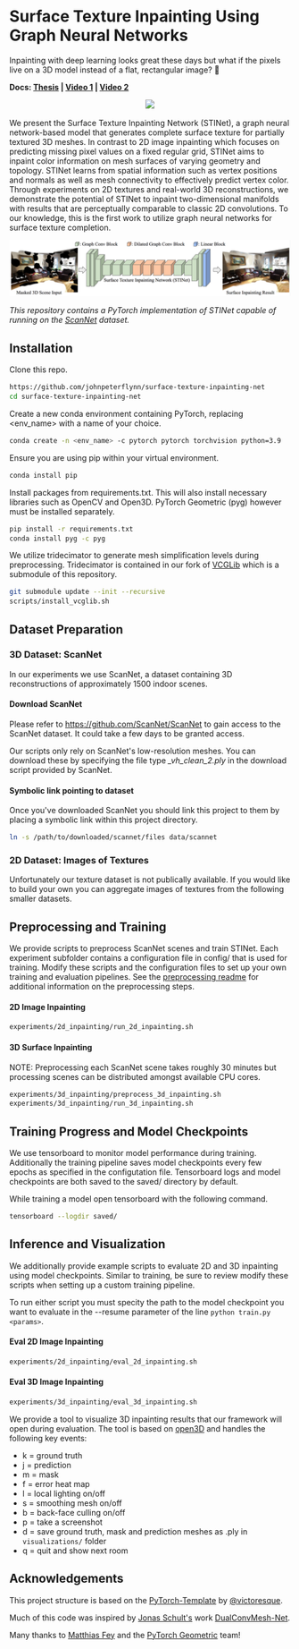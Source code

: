 # Surface Texture Inpainting Using Graph Neural Networks
Inpainting with deep learning looks great these days but what if the pixels live on a 3D model instead of a flat, rectangular image? :thinking:

**Docs: [Thesis](docs/flynn_thesis_final.pdf) | [Video 1](https://youtu.be/xjIRtMGdiQU) | [Video 2](https://youtu.be/BTlt3wAWSb0)**


<p align="center">
<img src='docs/images/output640_lan.gif'>
</p>

We present the Surface Texture Inpainting Network (STINet), a graph neural network-based model that generates complete surface texture for partially textured 3D meshes. In contrast to 2D image inpainting which focuses on predicting missing pixel values on a fixed regular grid, STINet aims to inpaint color information on mesh surfaces of varying geometry and topology. STINet learns from spatial information such as vertex positions and normals as well as mesh connectivity to effectively predict vertex color. Through experiments on 2D textures and real-world 3D reconstructions, we demonstrate the potential of STINet to inpaint two-dimensional manifolds with results that are perceptually comparable to classic 2D convolutions. To our knowledge, this is the first work to utilize graph neural networks for surface texture completion.

<p align="center">
<img src='docs/images/networksmall.png'>
</p>

_This repository contains a PyTorch implementation of STINet capable of running on the [ScanNet](https://github.com/ScanNet/ScanNet) dataset._

## Installation

Clone this repo.
```bash
https://github.com/johnpeterflynn/surface-texture-inpainting-net
cd surface-texture-inpainting-net
```

Create a new conda environment containing PyTorch, replacing <env_name> with a name of your choice. 
```bash
conda create -n <env_name> -c pytorch pytorch torchvision python=3.9
```

Ensure you are using pip within your virtual environment.
```bash
conda install pip
```

Install packages from requirements.txt. This will also install necessary libraries such as OpenCV and Open3D. PyTorch Geometric (pyg) however must be installed separately. 

```bash
pip install -r requirements.txt
conda install pyg -c pyg
```

We utilize tridecimator to generate mesh simplification levels during preprocessing. Tridecimator is contained in our fork of [VCGLib](https://github.com/cnr-isti-vclab/vcglib) which is a submodule of this repository.


```bash
git submodule update --init --recursive
scripts/install_vcglib.sh
```

## Dataset Preparation

### 3D Dataset: ScanNet

In our experiments we use ScanNet, a dataset containing 3D reconstructions of approximately 1500 indoor scenes.

#### Download ScanNet

Please refer to https://github.com/ScanNet/ScanNet to gain access to the ScanNet dataset. It could take a few days to be granted access.

Our scripts only rely on ScanNet's low-resolution meshes. You can download these by specifying the file type _\_vh_clean_2.ply_ in the download script provided by ScanNet.

#### Symbolic link pointing to dataset

Once you've downloaded ScanNet you should link this project to them by placing a symbolic link within this project directory.

```bash
ln -s /path/to/downloaded/scannet/files data/scannet
```

### 2D Dataset: Images of Textures

Unfortunately our texture dataset is not publically available. If you would like to build your own you can aggregate images of textures from the following smaller datasets.

## Preprocessing and Training

We provide scripts to preprocess ScanNet scenes and train STINet. Each experiment subfolder contains a configuration file in config/ that is used for training. Modify these scripts and the configuration files to set up your own training and evaluation pipelines. See the [preprocessing readme](preprocessing/README.md) for additional information on the preprocessing steps.

#### 2D Image Inpainting

```bash
experiments/2d_inpainting/run_2d_inpainting.sh
```

#### 3D Surface Inpainting

NOTE: Preprocessing each ScanNet scene takes roughly 30 minutes but processing scenes can be distributed amongst available CPU cores.

```bash
experiments/3d_inpainting/preprocess_3d_inpainting.sh
experiments/3d_inpainting/run_3d_inpainting.sh
```

## Training Progress and Model Checkpoints

We use tensorboard to monitor model performance during training. Additionally the training pipeline saves model checkpoints every few epochs as specified in the configutation file. Tensorboard logs and model checkpoints are both saved to the saved/ directory by default.

While training a model open tensorboard with the following command.
```bash
tensorboard --logdir saved/
```

## Inference and Visualization

We additionally provide example scripts to evaluate 2D and 3D inpainting using model checkpoints. Similar to training, be sure to review modify these scripts when setting up a custom training pipeline.

To run either script you must specity the path to the model checkpoint you want to evaluate in the --resume parameter of the line `python train.py <params>`.

#### Eval 2D Image Inpainting

```bash
experiments/2d_inpainting/eval_2d_inpainting.sh
```

#### Eval 3D Image Inpainting

```bash
experiments/3d_inpainting/eval_3d_inpainting.sh
```

We provide a tool to visualize 3D inpainting results that our framework will open during evaluation. The tool is based on [open3D](http://www.open3d.org/) and handles the following key events:
* k = ground truth
* j = prediction
* m = mask
* f = error heat map
* l = local lighting on/off
* s = smoothing mesh on/off
* b = back-face culling on/off
* p = take a screenshot
* d = save ground truth, mask and prediction meshes as .ply in `visualizations/` folder
* q = quit and show next room

## Acknowledgements

This project structure is based on the [PyTorch-Template](https://github.com/victoresque/pytorch-template) by [@victoresque](https://github.com/victoresque).

Much of this code was inspired by [Jonas Schult's](https://github.com/JonasSchult) work [DualConvMesh-Net](https://github.com/VisualComputingInstitute/dcm-net).

Many thanks to [Matthias Fey](https://github.com/rusty1s) and the [PyTorch Geometric](https://pytorch-geometric.readthedocs.io/en/latest/) team!
